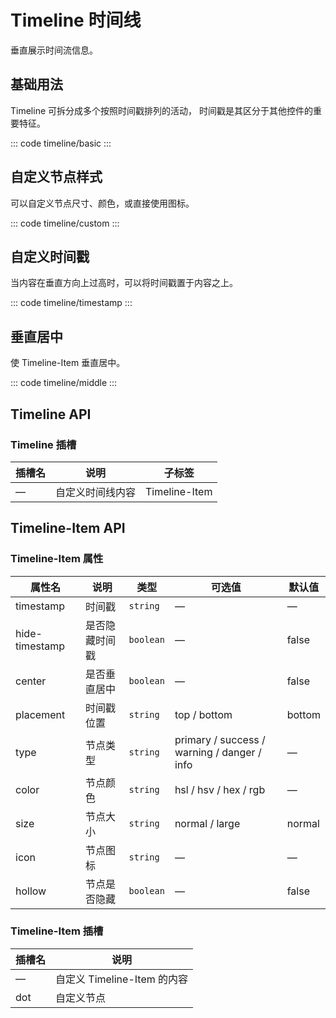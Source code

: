 <script setup>
  import basic from "exam/timeline/basic.vue"
  import custom from "exam/timeline/custom.vue"
  import middle from "exam/timeline/middle.vue"
  import timestamp from "exam/timeline/timestamp.vue"
</script>

# Timeline 时间线

垂直展示时间流信息。

## 基础用法

Timeline 可拆分成多个按照时间戳排列的活动， 时间戳是其区分于其他控件的重要特征。

::: code timeline/basic
<basic></basic>
:::

## ⾃定义节点样式

可以⾃定义节点尺⼨、颜⾊，或直接使⽤图标。

::: code timeline/custom
<custom></custom>
:::

## 自定义时间戳

当内容在垂直⽅向上过⾼时，可以将时间戳置于内容之上。

::: code timeline/timestamp
<timestamp></timestamp>
:::

## 垂直居中

使 Timeline-Item 垂直居中。

::: code timeline/middle
<middle></middle>
:::

## Timeline API

### Timeline 插槽

| 插槽名 | 说明             | 子标签        |
| ------ | ---------------- | ------------- |
| —      | 自定义时间线内容 | Timeline-Item |

## Timeline-Item API

### Timeline-Item 属性

| 属性名         | 说明           | 类型      | 可选值                                      | 默认值 |
| -------------- | -------------- | --------- | ------------------------------------------- | ------ |
| timestamp      | 时间戳         | `string`  | —                                           | —      |
| hide-timestamp | 是否隐藏时间戳 | `boolean` | —                                           | false  |
| center         | 是否垂直居中   | `boolean` | —                                           | false  |
| placement      | 时间戳位置     | `string`  | top / bottom                                | bottom |
| type           | 节点类型       | `string`  | primary / success / warning / danger / info | —      |
| color          | 节点颜色       | `string`  | hsl / hsv / hex / rgb                       | —      |
| size           | 节点大小       | `string`  | normal / large                              | normal |
| icon           | 节点图标       | `string`  | —                                           | —      |
| hollow         | 节点是否隐藏   | `boolean` | —                                           | false  |

### Timeline-Item 插槽

| 插槽名 | 说明                        |
| ------ | --------------------------- |
| —      | 自定义 Timeline-Item 的内容 |
| dot    | 自定义节点                  |
